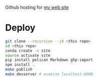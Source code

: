 Github hosting for [my web site](http://ashander.github.com)

# Deploy

```sh
git clone --recursive --j8 <this repo>
cd <this repo>
conda create -n site
source activate site
pip install pelican Markdown ghp-import
npm install .
make publish
make devserver # examine localhost:8000
```

